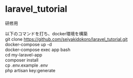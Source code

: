 # laravel_tutorial
研修用

以下のコマンドを打ち、docker環境を構築<br>
git clone https://github.com/seiyakidokoro/laravel_tutorial.git<br>
docker-compose up -d<br>
docker-compose exec app bash<br>
cd my-laravel-app<br>
composer install<br>
cp .env.example .env<br>
php artisan key:generate
